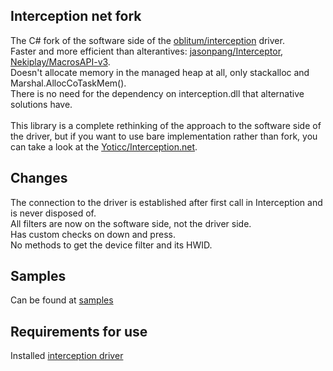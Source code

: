 Interception net fork
---------------------
The C# fork of the software side of the [oblitum/interception](https://github.com/oblitum/Interception) driver. \
Faster and more efficient than alterantives: [jasonpang/Interceptor](https://github.com/jasonpang/Interceptor), [Nekiplay/MacrosAPI-v3](https://github.com/Nekiplay/MacrosAPI-v3).\
Doesn't allocate memory in the managed heap at all, only stackalloc and Marshal.AllocCoTaskMem(). \
There is no need for the dependency on interception.dll that alternative solutions have. \
\
This library is a complete rethinking of the approach to the software side of the driver, but if you want to use bare implementation rather than fork, you can take a look at the [Yoticc/Interception.net](https://github.com/Yoticc/Interception.net). 

Changes
-------
The connection to the driver is established after first call in Interception and is never disposed of. \
All filters are now on the software side, not the driver side. \
Has custom checks on down and press. \
No methods to get the device filter and its HWID.

Samples
-------
Can be found at [samples](https://github.com/Yoticc/Interception.netfork/tree/master/Samples/Samples)

Requirements for use
----------------
Installed [interception driver](https://github.com/oblitum/Interception/releases/tag/v1.0.1)
